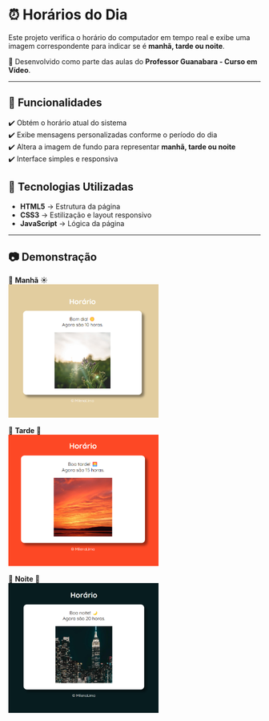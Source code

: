 # ⏰ Horários do Dia  

Este projeto verifica o horário do computador em tempo real e exibe uma imagem correspondente para indicar se é **manhã, tarde ou noite**.  

📌 Desenvolvido como parte das aulas do **Professor Guanabara - Curso em Vídeo**.  

---

## 🎯 Funcionalidades  
✔️ Obtém o horário atual do sistema  
✔️ Exibe mensagens personalizadas conforme o período do dia  
✔️ Altera a imagem de fundo para representar **manhã, tarde ou noite**  
✔️ Interface simples e responsiva  

## 🚀 Tecnologias Utilizadas

- **HTML5** → Estrutura da página
- **CSS3** → Estilização e layout responsivo  
- **JavaScript** → Lógica da página

---

## 📷 Demonstração  
🔹 **Manhã** ☀️  
<img src="Horario/imagem/printManha.png" width="300px">  

🔹 **Tarde** 🌅  
<img src="Horario/imagem/printTarde.png" width="300px">  

🔹 **Noite** 🌙  
<img src="Horario/imagem/printNoite.png" width="300px">  
